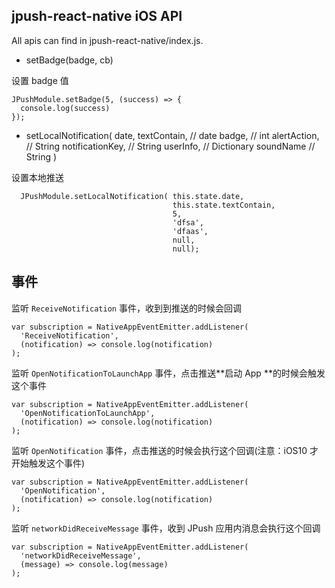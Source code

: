 ## jpush-react-native iOS API

All apis can find in jpush-react-native/index.js.

- setBadge(badge, cb)

设置 badge 值
```
JPushModule.setBadge(5, (success) => {
  console.log(success)
});
```

- setLocalNotification( date,
         textContain,     // date
         badge,           // int
         alertAction,     // String
         notificationKey, // String
         userInfo,   // Dictionary
         soundName   // String
         )

设置本地推送
```
  JPushModule.setLocalNotification( this.state.date, 
                                    this.state.textContain,
                                    5, 
                                    'dfsa',
                                    'dfaas',
                                    null,
                                    null);
```

## 事件
监听 `ReceiveNotification` 事件，收到到推送的时候会回调
```
var subscription = NativeAppEventEmitter.addListener(
  'ReceiveNotification',
  (notification) => console.log(notification)
);
```

监听 `OpenNotificationToLaunchApp` 事件，点击推送**启动 App **的时候会触发这个事件

```
var subscription = NativeAppEventEmitter.addListener(
  'OpenNotificationToLaunchApp',
  (notification) => console.log(notification)
);
```



监听 `OpenNotification` 事件，点击推送的时候会执行这个回调(注意：iOS10 才开始触发这个事件)

```
var subscription = NativeAppEventEmitter.addListener(
  'OpenNotification',
  (notification) => console.log(notification)
);
```

监听 `networkDidReceiveMessage` 事件，收到 JPush 应用内消息会执行这个回调
```
var subscription = NativeAppEventEmitter.addListener(
  'networkDidReceiveMessage',
  (message) => console.log(message)
);
```
